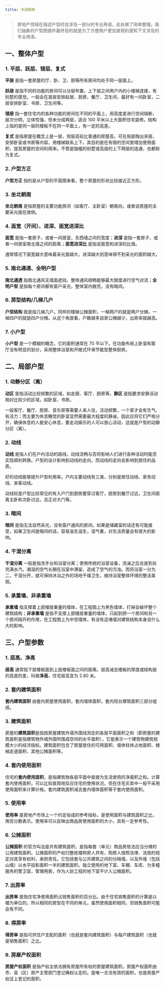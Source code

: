 ```yaml
---
title: 术语解释
---
```


> 房地产领域在描述户型时会涉及一部分的专业用语，此处做了简单整理。我们抽象的户型图插件最终目的就是为了方便用户更加直观的感知下文涉及的专业用语。

## 一、整体户型

### 1. 平层、跃层、错层、复式

**平层** 是指一套房屋的厅、卧、卫、厨等所有房间均处于同一层面上。

**跃层** 是指不同的功能的房间可以分层布置，上下层之间用户内的小楼梯连接，有别墅的感觉。一般会在首层安排起居、厨房、餐厅、卫生间，最好有一间卧室，二层安排卧室、书房、卫生间等。

**错层** 指一套住宅内的各种功能的房间在不同的平面上，用高度差进行空间隔断，层次分明，立体性强，但未分成两层，适合 100 平米以上大面积住宅装修。结构上指的是同一层的楼板不在同一平面上，有一定的高差。

**复式** 是指房屋在概念上是一层，但层高较比普通的房屋高，可在局部掏出夹层，安排卧室或书房等内容，用楼梯联系上下。其目的是在有限的空间里增加使用面积，提高房屋的空间利用率。不管是独幢的别墅或高层的上下两层的连通，也都称为复式。

### 2. 户型方正

**户型方正** 指的是从户型的平面图来看，整个房屋的形状比较接近正方形。

### 3. 坐北朝南

**坐北朝南** 是指房屋的主要功能房间（如客厅、主卧室）朝南向，或者说房屋的主要采光面在南侧。

### 4. 面宽（开间）、进深、面宽进深比

**面宽** 是指一套房子，或者一间居室，东西墙之间的宽度；**进深** 是指一套房子，或者一间居室南北墙之间的距离；**面宽进深比** 是指说面宽和进深的比值。

通常情况下面宽越大意味着采光面越大，进深越大则意味得不到采光的面积越大。

### 5. 南北通透、全明户型

**南北通透** 指南北通风无墙面遮挡，整体通风顺畅能够最大限度进行空气对流；**全明户型** 是指每个房间都有窗户采光，整体室内敞亮，没有暗间。

### 6. 房型结构/几梯几户

**户型结构** 就是指几梯几户。同样的楼梯公摊面积，一梯两户的就是两户分摊，一梯四户的就是四户分摊。从这个角度看，户数越多自家公摊越少，出房率就越高。

### 7. 小户型

**小户型** 是一个模糊的概念，它的面积通常在 70 平以下。在功能布局上卧室和客厅没有明显的划分，采用整体浴室和开敞式环保节能型整体厨房。

## 二、局部户型

### 1. 动静分区（离）

**动区** 是指活动比较频繁的区域，如走廊、客厅、厨房等。**静区** 是指要求安静活动相对比较少的区域，如卧室、书房。

一般客厅、餐厅、厨房、音乐房等需要人来人往，活动频繁，一个家才会有生气、有活力；而主要为休息睡觉的卧室显然需要最大程度的静谧，因此应将它们严格分开，确保休息的人能安心休息，要走动娱乐的人可以放心活动，这就是户型的动静分区（离）。

### 2. 动线

**动线** 是指人们在户内活动的路线，动线流畅与否将影响人们进行各种活动时能否实现顺利转换。户型的设计影响到动线的走向，而动线的走向会影响到居住的品质。

好的动线能够提升户型利用率。户内主要动线有三类，分别是居住动线、家务动线、来客动线。

动线较差户型比较常见的有入户门到厨房要穿过客厅，厨房到餐厅过远，卫生间距离主卧和次卧过远，且正对大门等。

### 3. 暗间

**暗间** 是指无法自然采光，没有窗户通风的房间。如果是储藏室的话还有可能接受，如果卫生间是暗间的话，容易滋生滋生，湿气重，对生活质量会有很大的影响。

### 4. 干湿分离

**干湿分离** 一般是指洗手台和浴室分离；使用传统的浴室设备，洗澡之后总是到处充满水汽，潮湿的空气长期在浴室中滞留，造成了空气的污浊。而将浴室一分为二，干湿分开，就可保持沐浴之外的场地干燥卫生，维持浴室整体环境的整洁美观。

### 5. 承重墙、非承重墙

**承重墙** 指支撑着上部楼层重量的墙体，在工程图上为黑色墙体，打掉会破坏整个建筑结构；**非承重墙** 是指不支撑上部楼层重量的墙体，只起到把一个房间和另一个房间隔开的作用，在工程图上为中空墙体，有没有这堵墙对建筑结构本身没什么大的影响。

## 三、户型参数

### 1. 层高、净高

**层高** 通常指下层楼板面到上层楼板面之间的距离。层高减去楼板的厚度或结构层的高度的差，叫做**净高**，住宅层高宜为 2.80 米。

### 2. 套内建筑面积

**套内建筑面积** 由套内房屋使用面积，套内墙体面积，套内阳台建筑面积三部分组成。

### 3. 建筑面积

房屋的**建筑面积**是指按房屋建筑外墙外围线测定的各层平面面积之和（即房屋的建筑面积是指建筑物外墙外围所围成空间的水平面积），它是表示一个建筑物建筑规模大小的经济指标。建筑面积包含了房屋居住的可用面积、墙体柱体占地面积、楼梯走道面积、其他公摊面积等。

### 4. 套内使用面积

住宅的**套内使用面积**，是指建筑物各层平面中直接为生活使用的净面积之和。计算套内使用面积，可以比较直观地反应住宅的使用状况，但在住宅买卖中一般不采用使用面积来计算价格。套内建筑面积减去套内墙体面积等于套内使用面积。

### 5. 使用率

**使用率** 是房地产市场上一个约定俗成的参考指标，是使用面积与建筑面积之比，用百分数表示。使用率可以反映出商品房使用面积的大小，具有一定参考性。

### 6. 公摊面积

**公摊面积** 的官方叫法是共有建筑面积，是指每套（单元）商品房依法应当分摊的公用建筑面积。公摊面积的产权归整栋楼购房人共有，购房人按照法律、法规的规定对其享有权利，承担责任。它包括套与公共建筑之间的分隔墙，以及外墙（包括山墙）以水平投影面积一半的建筑面积。独立使用的地下室、车棚、车库、为多幢服务的警卫室，管理用房，作为人防工程的地下室不计入公摊面积。

### 7. 出房率

**出房率** 是指住宅净使用面积占销售面积的百分比。由于住宅销售面积的计算是以楼为单位的，所以相同的房型在不同的单元，虽然使用面积相同，但销售面积可能会有不同。

### 8. 得房率

**得房率** 是指可供住户支配的面积（也就是套内建筑面积）与每户建筑面积（也就是销售面积）之比。

### 9. 房屋产权面积

**房屋产权面积** 是指产权主依法拥有房屋所有权的房屋建筑面积。房屋产权面积由市、县（区）房产主管部门登记确权认定的。是唯一合法有效的面积，也是房屋产权证上登记的面积。
